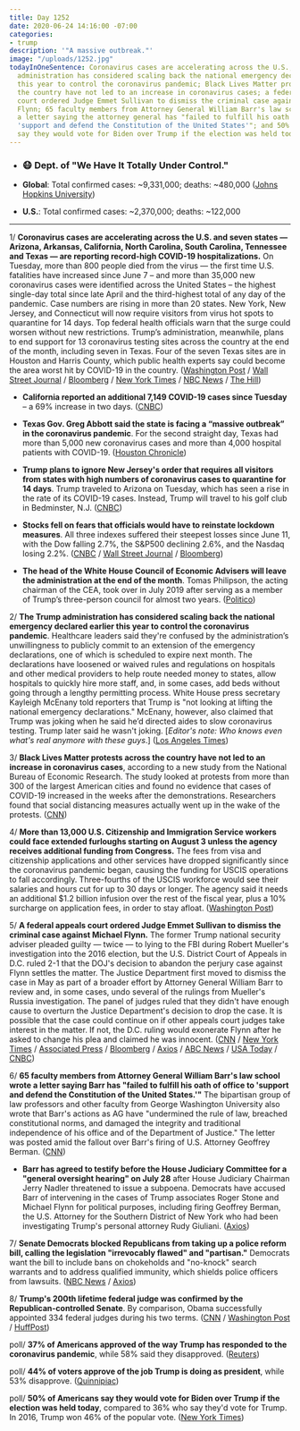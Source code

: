 ```yaml
---
title: Day 1252
date: 2020-06-24 14:16:00 -07:00
categories:
- trump
description: '"A massive outbreak."'
image: "/uploads/1252.jpg"
todayInOneSentence: Coronavirus cases are accelerating across the U.S.; the Trump
  administration has considered scaling back the national emergency declared earlier
  this year to control the coronavirus pandemic; Black Lives Matter protests across
  the country have not led to an increase in coronavirus cases; a federal appeals
  court ordered Judge Emmet Sullivan to dismiss the criminal case against Michael
  Flynn; 65 faculty members from Attorney General William Barr's law school wrote
  a letter saying the attorney general has "failed to fulfill his oath of office to
  'support and defend the Constitution of the United States'"; and 50% of Americans
  say they would vote for Biden over Trump if the election was held today.
---
```


* ### 😷 Dept. of "We Have It Totally Under Control."

* **Global**: Total confirmed cases: \~9,331,000; deaths: \~480,000 ([Johns Hopkins University](https://coronavirus.jhu.edu/map.html))

* **U.S.**: Total confirmed cases: \~2,370,000; deaths: \~122,000

---

1/ **Coronavirus cases are accelerating across the U.S. and seven states — Arizona, Arkansas, California, North Carolina, South Carolina, Tennessee and Texas — are reporting record-high COVID-19 hospitalizations.** On Tuesday, more than 800 people died from the virus — the first time U.S. fatalities have increased since June 7 – and more than 35,000 new coronavirus cases were identified across the United States – the highest single-day total since late April and the third-highest total of any day of the pandemic. Case numbers are rising in more than 20 states. New York, New Jersey, and Connecticut will now require visitors from virus hot spots to quarantine for 14 days. Top federal health officials warn that the surge could worsen without new restrictions. Trump’s administration, meanwhile, plans to end support for 13 coronavirus testing sites across the country at the end of the month, including seven in Texas. Four of the seven Texas sites are in Houston and Harris County, which public health experts say could become the area worst hit by COVID-19 in the country. ([Washington Post](https://www.washingtonpost.com/nation/2020/06/23/coronavirus-live-updates-us/) / [Wall Street Journal](https://www.wsj.com/articles/coronavirus-numbers-are-accelerating-across-u-s-11593018754) / [Bloomberg](https://www.bloomberg.com/news/articles/2020-06-23/u-s-cases-up-1-6-california-texas-hit-records-virus-update?srnd=premium&sref=MIBMEEoj) / [New York Times](https://www.nytimes.com/2020/06/24/world/coronavirus-updates.html?action=click&module=Spotlight&pgtype=Homepage) / [NBC News](https://www.nbcnews.com/news/us-news/new-york-new-jersey-connecticut-quarantine-visitors-coronavirus-hot-spots-n1231977) / [The Hill](https://thehill.com/policy/healthcare/504270-trump-admin-ending-support-for-7-texas-testing-sites-as-cases-spike-in))

* **California reported an additional 7,149 COVID-19 cases since Tuesday** – a 69% increase in two days. ([CNBC](https://www.cnbc.com/2020/06/24/california-reports-more-than-7000-coronavirus-cases-biggest-daily-jump-so-far.html))

* **Texas Gov. Greg Abbott said the state is facing a “massive outbreak” in the coronavirus pandemic**. For the second straight day, Texas had more than 5,000 new coronavirus cases and more than 4,000 hospital patients with COVID-19. ([Houston Chronicle](https://www.houstonchronicle.com/news/houston-texas/texas/article/governor-greg-abbott-massive-outbreak-5000-cases-15363593.php))

* **Trump plans to ignore New Jersey's order that requires all visitors from states with high numbers of coronavirus cases to quarantine for 14 days**. Trump traveled to Arizona on Tuesday, which has seen a rise in the rate of its COVID-19 cases. Instead, Trump will travel to his golf club in Bedminster, N.J. ([CNBC](https://www.cnbc.com/2020/06/24/trump-will-not-follow-new-jersey-coronavirus-quarantine-order.html))

* **Stocks fell on fears that officials would have to reinstate lockdown measures**.  All three indexes suffered their steepest losses since June 11, with the Dow falling 2.7%, the S&P500 declining 2.6%, and the Nasdaq losing 2.2%. ([CNBC](https://www.cnbc.com/2020/06/23/stock-market-futures-open-to-close-news.html) / [Wall Street Journal](https://www.wsj.com/articles/global-stock-markets-dow-update-6-24-2020-11592989380?mod=hp_lead_pos2) / [Bloomberg](https://www.bloomberg.com/news/articles/2020-06-23/asia-stocks-to-open-mixed-after-u-s-gains-fade-markets-wrap?srnd=premium&sref=MIBMEEoj))

* **The head of the White House Council of Economic Advisers will leave the administration at the end of the month**. Tomas Philipson, the acting chairman of the CEA, took over in July 2019 after serving as a member of Trump’s three-person council for almost two years. ([Politico](https://www.politico.com/news/2020/06/24/white-house-economist-depart-coronavirus-recession-338357))

2/ **The Trump administration has considered scaling back the national emergency declared earlier this year to control the coronavirus pandemic**. Healthcare leaders said they're confused by the administration’s unwillingness to publicly commit to an extension of the emergency declarations, one of which is scheduled to expire next month. The declarations have loosened or waived rules and regulations on hospitals and other medical providers to help route needed money to states, allow hospitals to quickly hire more staff, and, in some cases, add beds without going through a lengthy permitting process. White House press secretary Kayleigh McEnany told reporters that Trump is "not looking at lifting the national emergency declarations." McEnany, however, also claimed that Trump was joking when he said he’d directed aides to slow coronavirus testing. Trump later said he wasn't joking. \[*Editor's note: Who knows even what's real anymore with these guys*.\] ([Los Angeles Times](https://www.latimes.com/politics/story/2020-06-23/trump-may-end-coronavirus-national-emergency))

3/ **Black Lives Matter protests across the country have not led to an increase in coronavirus cases**, according to a new study from the National Bureau of Economic Research. The study looked at protests from more than 300 of the largest American cities and found no evidence that cases of COVID-19 increased in the weeks after the demonstrations. Researchers found that social distancing measures actually went up in the wake of the protests. ([CNN](https://www.cnn.com/2020/06/24/us/coronavirus-cases-protests-black-lives-matter-trnd/index.html))

4/ **More than 13,000 U.S. Citizenship and Immigration Service workers could face extended furloughs starting on August 3 unless the agency receives additional funding from Congress.** The fees from visa and citizenship applications and other services have dropped significantly since the coronavirus pandemic began, causing the funding for USCIS operations to fall accordingly. Three-fourths of the USCIS workforce would see their salaries and hours cut for up to 30 days or longer. The agency said it needs an additional $1.2 billion infusion over the rest of the fiscal year, plus a 10% surcharge on application fees, in order to stay afloat. ([Washington Post](https://www.washingtonpost.com/politics/more-than-13000-federal-workers-face-a-possible-furlough-of-30-days-or-longer/2020/06/23/d9bd5332-b596-11ea-aca5-ebb63d27e1ff_story.html))

5/ **A federal appeals court ordered Judge Emmet Sullivan to dismiss the criminal case against Michael Flynn.** The former Trump national security adviser pleaded guilty — twice — to lying to the FBI during Robert Mueller's investigation into the 2016 election, but the U.S. District Court of Appeals in D.C. ruled 2-1 that the DOJ's decision to abandon the perjury case against Flynn settles the matter. The Justice Department first moved to dismiss the case in May as part of a broader effort by Attorney General William Barr to review and, in some cases, undo several of the rulings from Mueller's Russia investigation. The panel of judges ruled that they didn't have enough cause to overturn the Justice Department's decision to drop the case. It is possible that the case could continue on if other appeals court judges take interest in the matter. If not, the D.C. ruling would exonerate Flynn after he asked to change his plea and claimed he was innocent. ([CNN](https://www.cnn.com/2020/06/24/politics/michael-flynn-dismiss/index.html) / [New York Times](https://www.nytimes.com/2020/06/24/us/politics/michael-flynn-appeals-court.html) / [Associated Press](https://apnews.com/5b267c653a3adaa0c9235059385e35e3) / [Bloomberg](https://www.bloomberg.com/news/articles/2020-06-24/u-s-appeals-court-orders-judge-to-dismiss-flynn-case) / [Axios](https://www.axios.com/michael-flynn-appeals-court-judge-7fc2c840-35c9-4842-b2b7-d241d96a3fbf.html) / [ABC News](https://abcnews.go.com/Politics/federal-appeals-court-overrules-judge-orders-flynn-case/story?id=71426720) / [USA Today](https://www.usatoday.com/story/news/politics/2020/06/24/michael-flynn-appeals-court-orders-dismissal-case-trump-ally/3249363001/) / [CNBC](https://www.cnbc.com/2020/06/24/us-appeals-court-orders-judge-to-dismiss-case-against-michael-flynn.html))

6/ **65 faculty members from Attorney General William Barr's law school wrote a letter saying Barr has "failed to fulfill his oath of office to 'support and defend the Constitution of the United States.'"** The bipartisan group of law professors and other faculty from George Washington University also wrote that Barr's actions as AG have "undermined the rule of law, breached constitutional norms, and damaged the integrity and traditional independence of his office and of the Department of Justice." The letter was posted amid the fallout over Barr's firing of U.S. Attorney Geoffrey Berman. ([CNN](https://www.cnn.com/2020/06/23/politics/george-washington-law-william-barr/index.html))

* **Barr has agreed to testify before the House Judiciary Committee for a "general oversight hearing" on July 28** after House Judiciary Chairman Jerry Nadler threatened to issue a subpoena. Democrats have accused Barr of intervening in the cases of Trump associates Roger Stone and Michael Flynn for political purposes, including firing Geoffrey Berman, the U.S. Attorney for the Southern District of New York who had been investigating Trump's personal attorney Rudy Giuliani. ([Axios](https://www.axios.com/bill-barr-testify-house-judiciary-committee-f5680a42-2069-4c38-ae96-ec3b3946e631.html))

7/ **Senate Democrats blocked Republicans from taking up a police reform bill, calling the legislation "irrevocably flawed" and "partisan."** Democrats want the bill to include bans on chokeholds and "no-knock" search warrants and to address qualified immunity, which shields police officers from lawsuits. ([NBC News](https://www.nbcnews.com/politics/congress/senate-democrats-block-gop-policing-bill-n1232000) / [Axios](https://www.axios.com/senate-republican-police-reform-bill-vote-fails-5f218c77-d821-44f4-a392-14ef77c4ba59.html?stream=politics))

8/ **Trump's 200th lifetime federal judge was confirmed by the Republican-controlled Senate**. By comparison, Obama successfully appointed 334 federal judges during his two terms. ([CNN](https://www.cnn.com/2020/06/24/politics/trump-200-judicial-appointments-cory-wilson/index.html) / [Washington Post](https://www.washingtonpost.com/politics/senate-confirms-200th-judicial-nominee-from-trump-a-legacy-that-will-last-well-beyond-november/2020/06/24/8e8d7048-b61a-11ea-a510-55bf26485c93_story.html) / [HuffPost](https://www.huffpost.com/entry/trump-courts-judges-mitch-mcconnell-senate-white-male-ideologues_n_5ef15626c5b6af94211185b5))

poll/ **37% of Americans approved of the way Trump has responded to the coronavirus pandemic**, while 58% said they disapproved. ([Reuters](https://www.reuters.com/article/us-usa-election-trump-poll/approval-of-trumps-coronavirus-response-sinks-to-lowest-on-record-amid-surge-in-cases-reuters-ipsos-poll-idUSKBN23V1FY))

poll/ **44% of voters approve of the job Trump is doing as president**, while 53% disapprove. ([Quinnipiac](https://poll.qu.edu/ohio/release-detail?ReleaseID=3665))

poll/ **50% of Americans say they would vote for Biden over Trump if the election was held today**, compared to 36% who say they'd vote for Trump. In 2016, Trump won 46% of the popular vote. ([New York Times](https://www.nytimes.com/2020/06/24/us/politics/trump-biden-poll-nyt-upshot-siena-college.html))